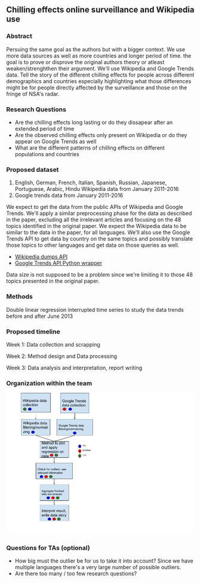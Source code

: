 ## Chilling effects online surveillance and Wikipedia use
### Abstract
Persuing the same goal as the authors but with a bigger context. We use more data sources as well as more countries and longer period of time. the goal is to prove or disprove the original authors theory or atleast weaken/strenghthen their argument. We'll use Wikipedia and Google Trends data. Tell the story of the different chilling effects for people across different demographics and countries especially highlighting what those differences might be for people directly affected by the surveillance and those on the fringe of NSA's radar. 

### Research Questions
- Are the chilling effects long lasting or do they dissapear after an extended period of time
- Are the observed chilling effects only present on Wikipedia or do they appear on Google Trends as well
- What are the different patterns of chilling effects on different populations and countries

### Proposed dataset
1. English, German, French, Italian, Spanish, Russian, Japanese, Portuguese, Arabic, Hindu Wikipedia data from January 2011-2016
2. Google trends data from January 2011-2016

We expect to get the data from the public APIs of Wikipedia and Google Trends. We'll apply a similar preprocessing phase for the data as described in the paper, excluding all the irrelevant articles and focusing on the 48 topics identified in the original paper. We expect the Wikipedia data to be similar to the data in the paper, for all languages. We'll also use the Google Trends API to get data by country on the same topics and possibly translate those topics to other languages and get data on those queries as well.

* [Wikipedia dumps API](https://dumps.wikimedia.org/other/analytics/)  
* [Google Trends API Python wrapper](https://pypi.org/project/pytrends/)

Data size is not supposed to be a problem since we're limiting it to those 48 topics presented in the original paper.

### Methods

Double linear regression interrupted time series to study the data trends before and after June 2013

### Proposed timeline

Week 1: Data collection and scrapping

Week 2: Method design and Data processing

Week 3: Data analysis and interpretation, report writing

### Organization within the team
![TaskOrganization](./TaskOrganization.png)

### Questions for TAs (optional)

* How big must the outlier be for us to take it into account? Since we have multiple languages there's a very large number of possible outliers.
* Are there too many / too few research questions?
